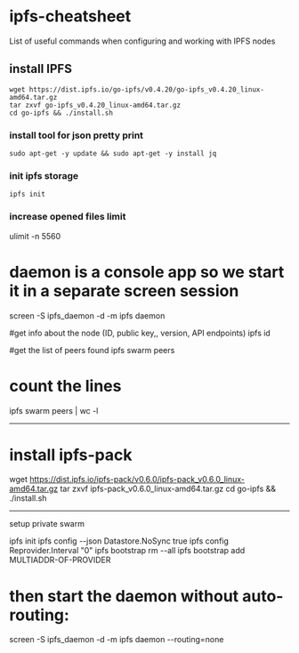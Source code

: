 # ipfs-cheatsheet
List of useful commands when configuring and working with IPFS nodes


## install IPFS
```
wget https://dist.ipfs.io/go-ipfs/v0.4.20/go-ipfs_v0.4.20_linux-amd64.tar.gz
tar zxvf go-ipfs_v0.4.20_linux-amd64.tar.gz
cd go-ipfs && ./install.sh
```

### install tool for json pretty print
```
sudo apt-get -y update && sudo apt-get -y install jq
```

### init ipfs storage
```ipfs init```


### increase opened files limit
ulimit -n 5560


# daemon is a console app so we start it in a separate screen session
screen -S ipfs_daemon -d -m ipfs daemon

#get info about the node (ID, public key,, version, API endpoints)
ipfs id

#get the list of peers found
ipfs swarm peers
# count the lines
ipfs swarm peers | wc -l

------------------------

# install ipfs-pack
wget https://dist.ipfs.io/ipfs-pack/v0.6.0/ipfs-pack_v0.6.0_linux-amd64.tar.gz
tar zxvf ipfs-pack_v0.6.0_linux-amd64.tar.gz
cd go-ipfs && ./install.sh

-----------------
setup private swarm

ipfs init
ipfs config --json Datastore.NoSync true
ipfs config Reprovider.Interval "0"
ipfs bootstrap rm --all
ipfs bootstrap add MULTIADDR-OF-PROVIDER

# then start the daemon without auto-routing:
screen -S ipfs_daemon -d -m ipfs daemon --routing=none
